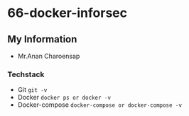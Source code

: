 # 66-docker-inforsec

## My Information
- Mr.Anan Charoensap

### Techstack
- Git `git -v`
- Docker `docker ps or docker -v`
- Docker-compose `docker-compose or docker-compose -v`